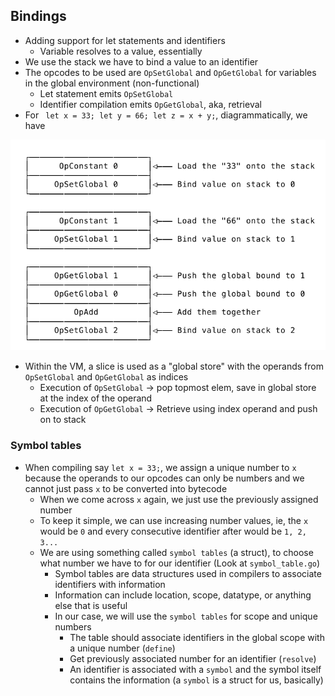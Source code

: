 ## Bindings
- Adding support for let statements and identifiers
    - Variable resolves to a value, essentially
- We use the stack we have to bind a value to an identifier
- The opcodes to be used are `OpSetGlobal` and `OpGetGlobal` for variables in the global environment (non-functional)
    - Let statement emits `OpSetGlobal`
    - Identifier compilation emits `OpGetGlobal`, aka, retrieval
- For ``` let x = 33;
let y = 66;
let z = x + y;```, diagrammatically, we have

![letStack](/Notes/assets/letStack.png)

- Within the VM, a slice is used as a "global store" with the operands from `OpSetGlobal` and `OpGetGlobal` as indices
    - Execution of `OpSetGlobal` -> pop topmost elem, save in global store at the index of the operand
    - Execution of `OpGetGlobal` -> Retrieve using index operand and push on to stack

### Symbol tables
- When compiling say `let x = 33;`, we assign a unique number to `x` because the operands to our opcodes can only be numbers and we cannot just pass `x` to be converted into bytecode
    - When we come across `x` again, we just use the previously assigned number
    - To keep it simple, we can use increasing number values, ie, the `x` would be `0` and every consecutive identifier after would be `1, 2, 3...`
    - We are using something called `symbol tables` (a struct), to choose what number we have to for our identifier (Look at `symbol_table.go`)
        - Symbol tables are data structures used in compilers to associate identifiers with information
        - Information can include location, scope, datatype, or anything else that is useful
        - In our case, we will use the `symbol tables` for scope and unique numbers
            - The table should associate identifiers in the global scope with a unique number (`define`)
            - Get previously associated number for an identifier (`resolve`)
            - An identifier is associated with a `symbol` and the symbol itself contains the information (a `symbol` is a struct for us, basically)
